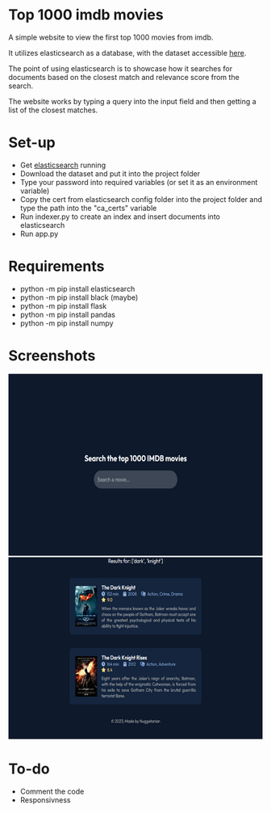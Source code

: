 # Top 1000 imdb movies

A simple website to view the first top 1000 movies from imdb.

It utilizes elasticsearch as a database, with the dataset accessible [here](https://www.kaggle.com/datasets/harshitshankhdhar/imdb-dataset-of-top-1000-movies-and-tv-shows).

The point of using elasticsearch is to showcase how it searches for documents based on the closest match and relevance score from the search.

The website works by typing a query into the input field and then getting a list of the closest matches.

# Set-up

- Get [elasticsearch](https://www.elastic.co/guide/en/elasticsearch/reference/current/install-elasticsearch.html) running
- Download the dataset and put it into the project folder
- Type your password into required variables (or set it as an environment variable)
- Copy the cert from elasticsearch config folder into the project folder and type the path into the "ca_certs" variable
- Run indexer.py to create an index and insert documents into elasticsearch
- Run app.py

# Requirements

- python -m pip install elasticsearch
- python -m pip install black (maybe)
- python -m pip install flask
- python -m pip install pandas
- python -m pip install numpy

# Screenshots

<img src="images/homepage.jpg" width="640" height="360">
<img src="images/search.jpg" width="640" height="360">

# To-do
- Comment the code
- Responsivness
